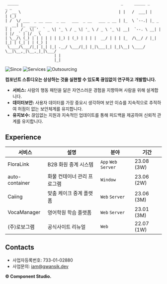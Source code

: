 ```
 _____                                              _     _____ _             _ _       
/  __ \                                            | |   /  ___| |           | (_)      
| /  \/ ___  _ __ ___  _ __   ___  _ __   ___ _ __ | |_  \ `--.| |_ _   _  __| |_  ___  
| |    / _ \| '_ ` _ \| '_ \ / _ \| '_ \ / _ \ '_ \| __|  `--. \ __| | | |/ _` | |/ _ \ 
| \__/\ (_) | | | | | | |_) | (_) | | | |  __/ | | | |_  /\__/ / |_| |_| | (_| | | (_) |
 \____/\___/|_| |_| |_| .__/ \___/|_| |_|\___|_| |_|\__| \____/ \__|\__,_|\__,_|_|\___/ 
                      | |                                                               
                      |_|                                                               
```
![Since](https://img.shields.io/badge/Since-2023-blueviolet)
![Services](https://img.shields.io/badge/Services-01-brightgreen)
![Outsourcing](https://img.shields.io/badge/Outsourcing-05-blue)

**컴포넌트 스튜디오는 상상하는 것을 실현할 수 있도록 끊임없이 연구하고 개발합니다.**

- **서비스:** 사람의 행동 패턴을 닮은 자연스러운 경험을 지향하며 사람을 위해 설계합니다.  
- **데이터보안:** 사용자 데이터를 가장 중요시 생각하며 보안 이슈를 지속적으로 추적하여 허점이 없는 보안체계를 유지합니다.  
- **유지보수:** 끊임없는 지원과 지속적인 업데이트를 통해 피드백을 제공하여 신뢰적 관계를 유지합니다.  

## Experience

| 서비스 | 설명 | 분야 | 기간 |
|-----|------|-----|-----|
| FloraLink | B2B 화원 중계 시스템 | `App` `Web` `Server` |23.08 (3W) |
| auto-container | 화물 컨테이너 관리 프로그램 | `Window` | 23.06 (2W) |
| Caiing | 맞춤 케이크 중계 플랫폼 | `Web` `Server` | 23.06 (3M) |
| VocaManager | 영어학원 학습 플랫폼| `Web` `Server` | 23.01 (3M) |
| (주)로보그램 | 공식사이트 리뉴얼 | `Web` | 22.07 (1W) |

## Contacts
* 사업자등록번호: 733-01-02880
* 사업문의: iam@gwansik.dev

**© Component Studio.**
